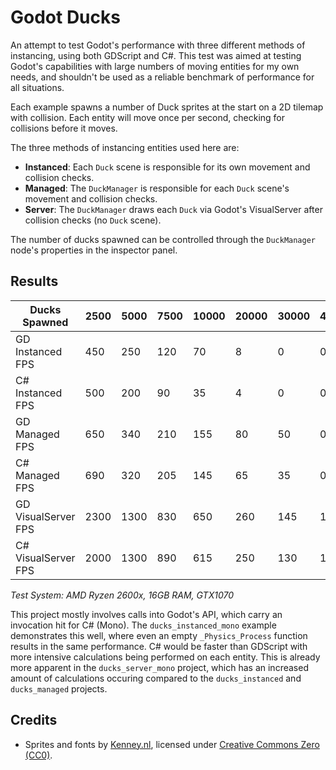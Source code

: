 # Godot Ducks
An attempt to test Godot's performance with three different methods of instancing, using both GDScript and C#. This test was aimed at testing Godot's capabilities with large numbers of moving entities for my own needs, and shouldn't be used as a reliable benchmark of performance for all situations.

Each example spawns a number of Duck sprites at the start on a 2D tilemap with collision. Each entity will move once per second, checking for collisions before it moves.

The three methods of instancing entities used here are:
- **Instanced**: Each `Duck` scene is responsible for its own movement and collision checks.
- **Managed**: The `DuckManager` is responsible for each `Duck` scene's movement and collision checks.
- **Server**: The `DuckManager` draws each `Duck` via Godot's VisualServer after collision checks (no `Duck` scene).

The number of ducks spawned can be controlled through the `DuckManager` node's properties in the inspector panel.

## Results
| Ducks Spawned       | 2500 | 5000 | 7500 | 10000 | 20000 | 30000 | 40000 | 50000 | 60000 |
|---------------------|------|------|------|-------|-------|-------|-------|-------|-------|
| GD Instanced FPS    | 450  | 250  | 120  | 70    | 8     | 0     | 0     | 0     | 0     |
| C# Instanced FPS    | 500  | 200  | 90   | 35    | 4     | 0     | 0     | 0     | 0     |
| GD Managed FPS      | 650  | 340  | 210  | 155   | 80    | 50    | 0     | 0     | 0     |
| C# Managed FPS      | 690  | 320  | 205  | 145   | 65    | 35    | 0     | 0     | 0     |
| GD VisualServer FPS | 2300 | 1300 | 830  | 650   | 260   | 145   | 100   | 70    | 60    |
| C# VisualServer FPS | 2000 | 1300 | 890  | 615   | 250   | 130   | 115   | 85    | 65    |

*Test System: AMD Ryzen 2600x, 16GB RAM, GTX1070*

This project mostly involves calls into Godot's API, which carry an invocation hit for C# (Mono). The `ducks_instanced_mono` example demonstrates this well, where even an empty `_Physics_Process` function results in the same performance. C# would be faster than GDScript with more intensive calculations being performed on each entity. This is already more apparent in the `ducks_server_mono` project, which has an increased amount of calculations occuring compared to the `ducks_instanced` and `ducks_managed` projects.

## Credits
- Sprites and fonts by [Kenney.nl](https://kenney.nl/), licensed under [Creative Commons Zero (CC0)](http://creativecommons.org/publicdomain/zero/1.0/).
